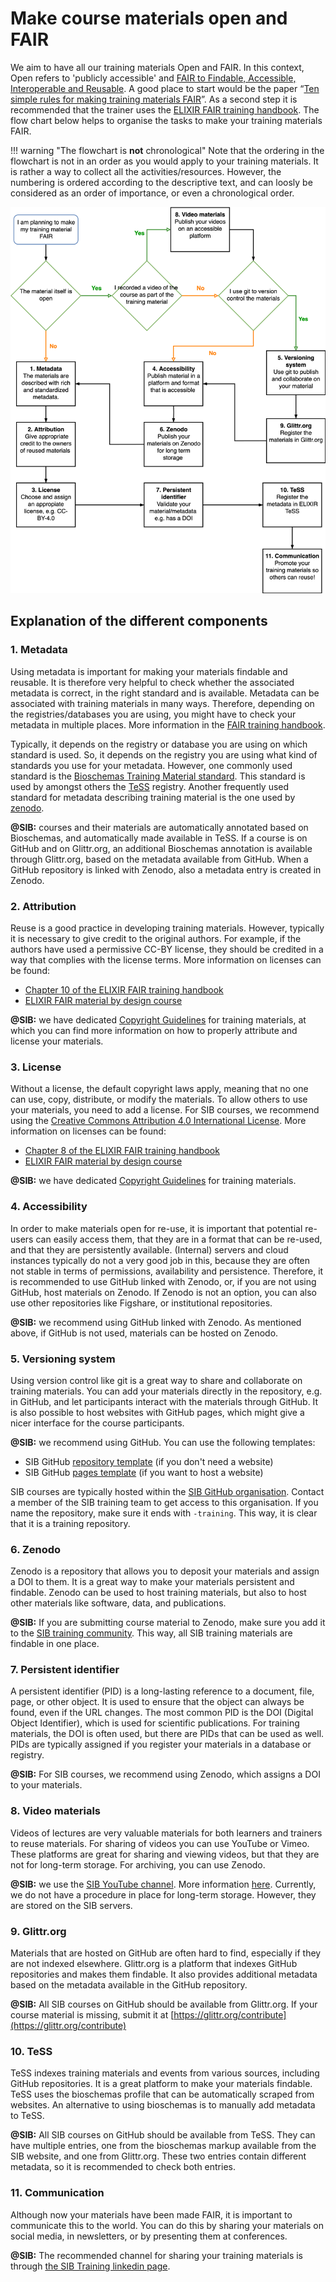 # Make course materials open and FAIR 

We aim to have all our training materials Open and FAIR. In this context, Open refers to 'publicly accessible' and [FAIR to Findable, Accessible, Interoperable and Reusable](https://www.go-fair.org/fair-principles/). A good place to start would be the paper “[Ten simple rules for making training materials FAIR](https://journals.plos.org/ploscompbiol/article?id=10.1371/journal.pcbi.1007854)”. As a second step it is recommended that the trainer uses the [ELIXIR FAIR training handbook](https://elixir-europe-training.github.io/ELIXIR-TrP-FAIR-training-handbook/).  The flow chart below helps to organise the tasks to make your training materials FAIR. 

!!! warning "The flowchart is **not** chronological"
    Note that the ordering in the flowchart is not in an order as you would apply to your training materials. It is rather a way to collect all the activities/resources. However, the numbering is ordered according to the descriptive text, and can loosly be considered as an order of importance, or even a chronological order. 

![](FAIR_training_flowchart.drawio.svg)

## Explanation of the different components

### 1. Metadata

Using metadata is important for making your materials findable and reusable. It is therefore very helpful to check whether the associated metadata is correct, in the right standard and is available.  Metadata can be associated with training materials in many ways. Therefore, depending on the registries/databases you are using, you might have to check your metadata in multiple places. More information in the [FAIR training handbook](https://elixir-europe-training.github.io/ELIXIR-TrP-FAIR-training-handbook/chapters/chapter_04/).

Typically, it depends on the registry or database you are using on which standard is used. So, it depends on the registry you are using what kind of standards you use for your metadata. However, one commonly used standard is the [Bioschemas Training Material standard](https://bioschemas.org/profiles/TrainingMaterial/1.0-RELEASE). This standard is used by amongst others the [TeSS](https://tess.elixir-europe.org/) registry. Another frequently used standard for metadata describing training material is the one used by [zenodo](https://about.zenodo.org/principles/). 

**@SIB:** courses and their materials are automatically annotated based on Bioschemas, and automatically made available in TeSS. If a course is on GitHub and on Glittr.org, an additional Bioschemas annotation is available through Glittr.org, based on the metadata available from GitHub. When a GitHub repository is linked with Zenodo, also a metadata entry is created in Zenodo.

### 2. Attribution

Reuse is a good practice in developing training materials. However, typically it is necessary to give credit to the original authors. For example, if the authors have used a permissive CC-BY license, they should be credited in a way that complies with the license terms. More information on licenses can be found: 

- [Chapter 10 of the ELIXIR FAIR training handbook](https://elixir-europe-training.github.io/ELIXIR-TrP-FAIR-training-handbook/chapters/chapter_10/#)
- [ELIXIR FAIR material by design course](https://elixir-europe-training.github.io/ELIXIR-TrP-FAIR-Material-By-Design/chapters/chapter_05/)

**@SIB:** we have dedicated [Copyright Guidelines](https://zenodo.org/record/5841604#.ZD8VR-xByX0) for training materials, at which you can find more information on how to properly attribute and license your materials.


### 3. License

Without a license, the default copyright laws apply, meaning that no one can use, copy, distribute, or modify the materials. To allow others to use your materials, you need to add a license. For SIB courses, we recommend using the [Creative Commons Attribution 4.0 International License](https://creativecommons.org/licenses/by/4.0/). More information on licenses can be found: 

- [Chapter 8 of the ELIXIR FAIR training handbook](https://elixir-europe-training.github.io/ELIXIR-TrP-FAIR-training-handbook/chapters/chapter_08/#)
- [ELIXIR FAIR material by design course](https://elixir-europe-training.github.io/ELIXIR-TrP-FAIR-Material-By-Design/chapters/chapter_05/#53-licenses)

**@SIB:** we have dedicated [Copyright Guidelines](https://zenodo.org/record/5841604#.ZD8VR-xByX0) for training materials.

### 4. Accessibility 

In order to make materials open for re-use, it is important that potential re-users can easily access them, that they are in a format that can be re-used, and that they are persistently available. (Internal) servers and cloud instances typically do not a very good job in this, because they are often not stable in terms of permissions, availability and persistence. Therefore, it is recommended to use GitHub linked with Zenodo, or, if you are not using GitHub, host materials on Zenodo. If Zenodo is not an option, you can also use other repositories like Figshare, or institutional repositories. 

**@SIB:** we recommend using GitHub linked with Zenodo. As mentioned above, if GitHub is not used, materials can be hosted on Zenodo.

### 5. Versioning system

Using version control like git is a great way to share and collaborate on training materials. You can add your materials directly in the repository, e.g. in GitHub, and let participants interact with the materials through GitHub. It is also possible to host websites with GitHub pages, which might give a nicer interface for the course participants. 

**@SIB:** we recommend using GitHub. You can use the following templates:

- SIB GitHub [repository template](https://github.com/sib-swiss/course_template) (if you don't need a website)
- SIB GitHub [pages template](https://github.com/sib-swiss/course_website_template) (if you want to host a website)

SIB courses are typically hosted within the [SIB GitHub organisation](https://github.com/sib-swiss). Contact a member of the SIB training team to get access to this organisation. If you name the repository, make sure it ends with `-training`. This way, it is clear that it is a training repository.

### 6. Zenodo

Zenodo is a repository that allows you to deposit your materials and assign a DOI to them. It is a great way to make your materials persistent and findable. Zenodo can be used to host training materials, but also to host other materials like software, data, and publications. 

**@SIB:** If you are submitting course material to Zenodo, make sure you add it to the [SIB training community](https://zenodo.org/communities/sib-training/). This way, all SIB training materials are findable in one place.

### 7. Persistent identifier

A persistent identifier (PID) is a long-lasting reference to a document, file, page, or other object. It is used to ensure that the object can always be found, even if the URL changes. The most common PID is the DOI (Digital Object Identifier), which is used for scientific publications. For training materials, the DOI is often used, but there are  PIDs that can be used as well. PIDs are typically assigned if you register your materials in a database or registry.

**@SIB:** For SIB courses, we recommend using Zenodo, which assigns a DOI to your materials. 

### 8. Video materials

Videos of lectures are very valuable materials for both learners and trainers to reuse materials. For sharing of videos you can use YouTube or Vimeo. These platforms are great for sharing and viewing videos, but that they are not for long-term storage. For archiving, you can use Zenodo.

**@SIB:** we use the [SIB YouTube channel](https://www.youtube.com/@SIBTraining). More information [here](../../procedures/course_coordination/record_lectures.md). Currently, we do not have a procedure in place for long-term storage. However, they are stored on the SIB servers.

### 9. Glittr.org

Materials that are hosted on GitHub are often hard to find, especially if they are not indexed elsewhere. Glittr.org is a platform that indexes GitHub repositories and makes them findable. It also provides additional metadata based on the metadata available in the GitHub repository.

**@SIB:** All SIB courses on GitHub should be available from Glittr.org. If your course material is missing, submit it at [https://glittr.org/contribute](https://glittr.org/contribute)

### 10. TeSS

TeSS indexes training materials and events from various sources, including GitHub repositories. It is a great platform to make your materials findable. TeSS uses the bioschemas profile that can be automatically scraped from websites. An alternative to using bioschemas is to manually add metadata to TeSS.

**@SIB:** All SIB courses on GitHub should be available from TeSS. They can have multiple entries, one from the bioschemas markup available from the SIB website, and one from Glittr.org. These two entries contain different metadata, so it is recommended to check both entries. 

### 11. Communication

Although now your materials have been made FAIR, it is important to communicate this to the world. You can do this by sharing your materials on social media, in newsletters, or by presenting them at conferences.

**@SIB:** The recommended channel for sharing your training materials is through [the SIB Training linkedin page](https://www.linkedin.com/showcase/sib-swiss-institute-of-bioinformatics-training/).


